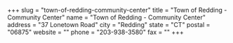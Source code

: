 +++
slug = "town-of-redding-community-center"
title = "Town of Redding - Community Center"
name = "Town of Redding - Community Center"
address = "37 Lonetown Road"
city = "Redding"
state = "CT"
postal = "06875"
website = ""
phone = "203-938-3580"
fax = ""
+++
